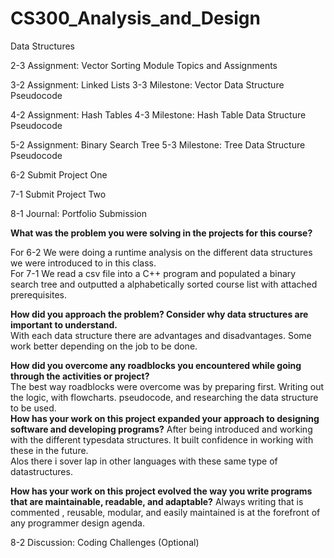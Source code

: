 # CS300_Analysis_and_Design
Data Structures



2-3 Assignment: Vector Sorting
Module Topics and Assignments

3-2 Assignment: Linked Lists
3-3 Milestone: Vector Data Structure Pseudocode

4-2 Assignment: Hash Tables
4-3 Milestone: Hash Table Data Structure Pseudocode

5-2 Assignment: Binary Search Tree
5-3 Milestone: Tree Data Structure Pseudocode

6-2 Submit Project One

7-1 Submit Project Two

8-1 Journal: Portfolio Submission

**What was the problem you were solving in the projects for this course?**

For 6-2 We were doing a runtime analysis on the different data structures we were introduced to in this class.  
For  7-1  We read a csv file into a C++ program and populated a binary search tree and outputted a alphabetically sorted course list with attached prerequisites.

**How did you approach the problem? Consider why data structures are important to understand.**  
With each data structure there are advantages and disadvantages. Some work better depending on the job to be done.

**How did you overcome any roadblocks you encountered while going through the activities or project?**  
The best way roadblocks were overcome was by preparing first. Writing out the logic, with flowcharts. pseudocode, and researching the data structure to be used.  
**How has your work on this project expanded your approach to designing software and developing programs?**
After being introduced and working with the different typesdata structures. It built confidence in working with these in the future.  
Alos there i sover lap in other languages with these same type of datastructures.  

**How has your work on this project evolved the way you write programs that are maintainable, readable, and adaptable?**
Always writing that is commented , reusable, modular, and easily maintained is at the forefront of any programmer design agenda.


8-2 Discussion: Coding Challenges (Optional)
